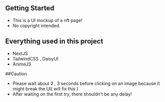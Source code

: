## Getting Started
- This is a UI mockup of a nft page!
- No copyright intended. 

## Everything used in this project
- NextJS
- TailwindCSS , DaisyUI
- AnimeJS 

##Caution
- Please wait about 2 , 3 seconds before clicking on an image because it might break the UI( will fix this )
- After waiting on the first try, there shouldn't be any delay!